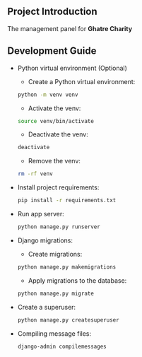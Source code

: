 ## Project Introduction

The management panel for **Ghatre Charity**

## Development Guide

-   Python virtual environment (Optional)

    -   Create a Python virtual environment:

    ```bash
    python -m venv venv
    ```

    -   Activate the venv:

    ```bash
    source venv/bin/activate
    ```

    -   Deactivate the venv:

    ```bash
    deactivate
    ```

    -   Remove the venv:

    ```bash
    rm -rf venv
    ```

-   Install project requirements:

    ```bash
    pip install -r requirements.txt
    ```

-   Run app server:

    ```bash
    python manage.py runserver
    ```

-   Django migrations:

    -   Create migrations:

    ```bash
    python manage.py makemigrations
    ```

    -   Apply migrations to the database:

    ```bash
    python manage.py migrate
    ```

-   Create a superuser:

    ```bash
    python manage.py createsuperuser
    ```

-   Compiling message files:

    ```bash
    django-admin compilemessages
    ```
